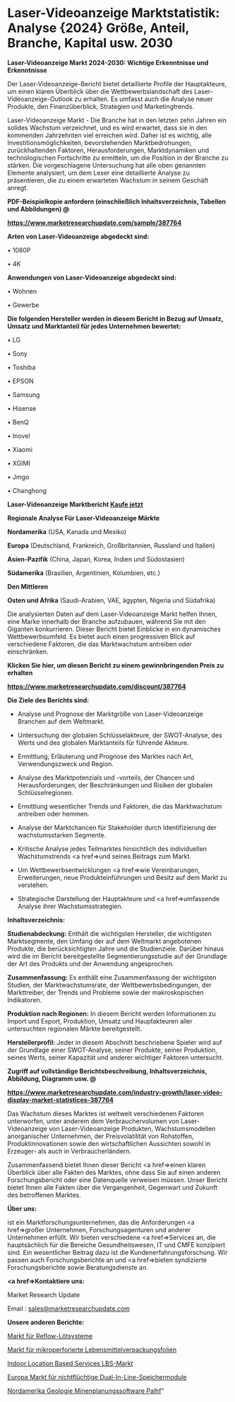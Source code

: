 # Laser-Videoanzeige Marktstatistik: Analyse {2024} Größe, Anteil, Branche, Kapital usw. 2030

<strong>Laser-Videoanzeige Markt 2024-2030: Wichtige Erkenntnisse und Erkenntnisse</strong>

Der Laser-Videoanzeige-Bericht bietet detaillierte Profile der Hauptakteure, um einen klaren Überblick über die Wettbewerbslandschaft des Laser-Videoanzeige-Outlook zu erhalten. Es umfasst auch die Analyse neuer Produkte, den Finanzüberblick, Strategien und Marketingtrends.

Laser-Videoanzeige Markt - Die Branche hat in den letzten zehn Jahren ein solides Wachstum verzeichnet, und es wird erwartet, dass sie in den kommenden Jahrzehnten viel erreichen wird. Daher ist es wichtig, alle Investitionsmöglichkeiten, bevorstehenden Marktbedrohungen, zurückhaltenden Faktoren, Herausforderungen, Marktdynamiken und technologischen Fortschritte zu ermitteln, um die Position in der Branche zu stärken. Die vorgeschlagene Untersuchung hat alle oben genannten Elemente analysiert, um dem Leser eine detaillierte Analyse zu präsentieren, die zu einem erwarteten Wachstum in seinem Geschäft anregt.



<strong><b>PDF-Beispielkopie anfordern (einschließlich Inhaltsverzeichnis, Tabellen und Abbildungen) @ </b></strong>

<strong><a href=https://www.marketresearchupdate.com/sample/387764>

<strong>https://www.marketresearchupdate.com/sample/387764</u></a></strong></strong>



<strong>Arten von Laser-Videoanzeige abgedeckt sind:</strong>

• 1080P

• 4K



<strong>Anwendungen von Laser-Videoanzeige abgedeckt sind:</strong>

• Wohnen

• Gewerbe



<strong>Die folgenden Hersteller werden in diesem Bericht in Bezug auf Umsatz, Umsatz und Marktanteil für jedes Unternehmen bewertet:</strong>

• LG

• Sony

• Toshiba

• EPSON

• Samsung

• Hisense

• BenQ

• Inovel

• Xiaomi

• XGIMI

• Jmgo

• Changhong



<strong>Laser-Videoanzeige Marktbericht <a href=https://www.marketresearchupdate.com/buynow/387764>Kaufe jetzt</a></strong>



<strong>Regionale Analyse Für Laser-Videoanzeige Märkte</strong>



<strong>Nordamerika</strong> (USA, Kanada und Mexiko)



<strong>Europa</strong> (Deutschland, Frankreich, Großbritannien, Russland und Italien)



<strong>Asien-Pazifik</strong> (China, Japan, Korea, Indien und Südostasien)



<strong>Südamerika</strong> (Brasilien, Argentinien, Kolumbien, etc.)



<strong>Den Mittleren</strong> 

<strong>Osten und Afrika</strong> (Saudi-Arabien, VAE, ägypten, Nigeria und Südafrika)

Die analysierten Daten auf dem Laser-Videoanzeige Markt helfen Ihnen, eine Marke innerhalb der Branche aufzubauen, während Sie mit den Giganten konkurrieren. Dieser Bericht bietet Einblicke in ein dynamisches Wettbewerbsumfeld. Es bietet auch einen progressiven Blick auf verschiedene Faktoren, die das Marktwachstum antreiben oder einschränken.



<strong>Klicken Sie hier, um diesen Bericht zu einem gewinnbringenden Preis zu erhalten
</strong>

<strong><a href=https://www.marketresearchupdate.com/discount/387764>https://www.marketresearchupdate.com/discount/387764</b></u></strong></a>



<strong>Die Ziele des Berichts sind:</strong>

- Analyse und Prognose der Marktgröße von Laser-Videoanzeige Branchen auf dem Weltmarkt.

- Untersuchung der globalen Schlüsselakteure, der SWOT-Analyse, des Werts und des globalen Marktanteils für führende Akteure.

- Ermittlung, Erläuterung und Prognose des Marktes nach Art, Verwendungszweck und Region.

- Analyse des Marktpotenzials und -vorteils, der Chancen und Herausforderungen, der Beschränkungen und Risiken der globalen Schlüsselregionen.

- Ermittlung wesentlicher Trends und Faktoren, die das Marktwachstum antreiben oder hemmen.

- Analyse der Marktchancen für Stakeholder durch Identifizierung der wachstumsstarken Segmente.

- Kritische Analyse jedes Teilmarktes hinsichtlich des individuellen Wachstumstrends <a href=>und</a> seines Beitrags zum Markt.

- Um Wettbewerbsentwicklungen <a href=>wie</a> Vereinbarungen, Erweiterungen, neue Produkteinführungen und Besitz auf dem Markt zu verstehen.

- Strategische Darstellung der Hauptakteure und <a href=>umfas</a>sende Analyse ihrer Wachstumsstrategien.



<strong>Inhaltsverzeichnis:</strong>



<strong>Studienabdeckung:</strong> Enthält die wichtigsten Hersteller, die wichtigsten Marktsegmente, den Umfang der auf dem Weltmarkt angebotenen Produkte, die berücksichtigten Jahre und die Studienziele. Darüber hinaus wird die im Bericht bereitgestellte Segmentierungsstudie auf der Grundlage der Art des Produkts und der Anwendung angesprochen.



<strong>Zusammenfassung:</strong> Es enthält eine Zusammenfassung der wichtigsten Studien, der Marktwachstumsrate, der Wettbewerbsbedingungen, der Markttreiber, der Trends und Probleme sowie der makroskopischen Indikatoren.



<strong>Produktion nach Regionen:</strong> In diesem Bericht werden Informationen zu Import und Export, Produktion, Umsatz und Hauptakteuren aller untersuchten regionalen Märkte bereitgestellt.



<strong>Herstellerprofil:</strong> Jeder in diesem Abschnitt beschriebene Spieler wird auf der Grundlage einer SWOT-Analyse, seiner Produkte, seiner Produktion, seines Werts, seiner Kapazität und anderer wichtiger Faktoren untersucht.



<strong><b>Zugriff auf vollständige Berichtsbeschreibung, Inhaltsverzeichnis, Abbildung, Diagramm usw. @ </b></strong>

<strong><a href=https://www.marketresearchupdate.com/industry-growth/laser-video-display-market-statistices-387764>https://www.marketresearchupdate.com/industry-growth/laser-video-display-market-statistices-387764</a></strong>

Das Wachstum dieses Marktes ist weltweit verschiedenen Faktoren unterworfen, unter anderem dem Verbrauchervolumen von Laser-Videoanzeige von Laser-Videoanzeige Produkten, Wachstumsmodellen anorganischer Unternehmen, der Preisvolatilität von Rohstoffen, Produktinnovationen sowie den wirtschaftlichen Aussichten sowohl in Erzeuger- als auch in Verbraucherländern.

Zusammenfassend bietet Ihnen dieser Bericht <a href=>einen</a> klaren Überblick über alle Fakten des Marktes, ohne dass Sie auf einen anderen Forschungsbericht oder eine Datenquelle verweisen müssen. Unser Bericht bietet Ihnen alle Fakten über die Vergangenheit, Gegenwart und Zukunft des betroffenen Marktes.



<strong>Über uns:</strong>

 ist ein Marktforschungsunternehmen, das die Anforderungen <a href=>großer</a> Unternehmen, Forschungsagenturen und anderer Unternehmen erfüllt. Wir bieten verschiedene <a href=>Services</a> an, die hauptsächlich für die Bereiche Gesundheitswesen, IT und CMFE konzipiert sind. Ein wesentlicher Beitrag dazu ist die Kundenerfahrungsforschung. Wir passen auch Forschungsberichte an und <a href=>bieten</a> syndizierte Forschungsberichte sowie Beratungsdienste an.



<strong><a href=>Kontaktiere uns:</a></strong>

Market Research Update

Email : sales@marketresearchupdate.com



<strong>Unsere anderen Berichte:</strong>

<a href=https://www.linkedin.com/pulse/reflow-soldering-system-market-size-growth-set>Markt für Reflow-Lötsysteme</a>

<a href=https://www.linkedin.com/pulse/micro-perforated-food-packaging-films-market-1f>Markt für mikroperforierte Lebensmittelverpackungsfolien</a>

<a href=https://www.linkedin.com/pulse/indoor-location-based-services-lbs-market-size-1c>Indoor Location Based Services LBS-Markt</a>

<a href=https://www.linkedin.com/pulse/europe-non-volatile-dual-in-line-memory-module-market-1e>Europa Markt für nichtflüchtige Dual-In-Line-Speichermodule</a>

<a href=https://www.linkedin.com/pulse/north-america-geology-mine-planning-software-palhf/>Nordamerika Geologie Minenplanungssoftware Palhf</a>"
